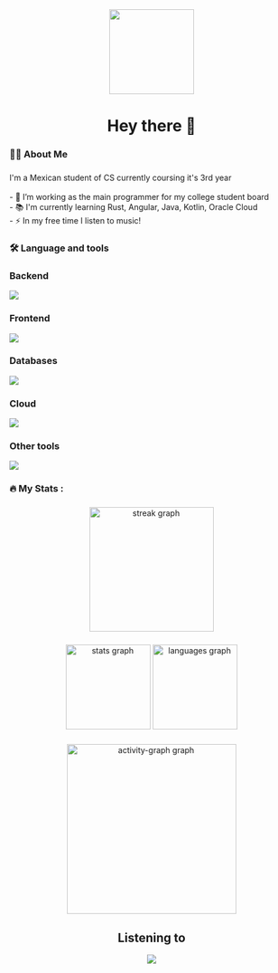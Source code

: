 <div align="center">
  <img height="150" src="https://dev-to-uploads.s3.amazonaws.com/uploads/articles/bn6uqzoyp087oi6vnn0e.gif"  />
</div>

###

<h1 align="center">Hey there 👋</h1>

###

<h3 align="left">👩‍💻  About Me</h3>

###

<p align="left">I'm a Mexican student of CS currently coursing it's 3rd year<br><br>- 🔭 I’m working as the main programmer for my college student board<br>- 📚 I'm currently learning Rust, Angular, Java, Kotlin, Oracle Cloud<br>- ⚡ In my free time I listen to music!</p>

###

<h3 align="left">🛠 Language and tools</h3>

###

<h3 align="left"> Backend </h3>
<img src='https://go-skill-icons.vercel.app/api/icons?i=cs,cpp,java,rust,zig,dotnet,kotlin,elysia,nextjs,spring'/>

<h3 align="left"> Frontend </h3>
<img src='https://go-skill-icons.vercel.app/api/icons?i=css,html,react,angular,tailwindcss'/>

<h3 align="left"> Databases </h3>
<img src='https://go-skill-icons.vercel.app/api/icons?i=postgresql,sqlserver,mysql,oracle'/>

<h3 align="left"> Cloud </h3>
<img src='https://go-skill-icons.vercel.app/api/icons?i=gcp,oracle'/>

<h3 align="left"> Other tools </h3>
<img src='https://go-skill-icons.vercel.app/api/icons?i=git,bash,arch,linux,github,vercel'/>



###

<h3 align="left">🔥   My Stats :</h3>

###

<div align="center">
  <img src="https://streak-stats.demolab.com?user=NexWan&locale=en&mode=daily&theme=dark&hide_border=false&border_radius=5&order=3" height="220" alt="streak graph"  />
</div>

###

<div align="center">
  <img src="https://github-readme-stats.vercel.app/api?username=NexWan&hide_title=false&hide_rank=false&show_icons=true&include_all_commits=true&count_private=true&disable_animations=false&theme=dracula&locale=en&hide_border=false&order=1" height="150" alt="stats graph"  />
  <img src="https://github-readme-stats.vercel.app/api/top-langs?username=NexWan&locale=en&hide_title=false&layout=compact&card_width=320&langs_count=5&theme=dracula&hide_border=false&order=2" height="150" alt="languages graph"  />
</div>

###

<div align="center">
  <img src="https://github-readme-activity-graph.vercel.app/graph?username=NexWan&radius=16&theme=react&area=true&order=5" height="300" alt="activity-graph graph"  />
</div>

###

<h2 align="center">Listening to</h2>

<div align="center"><img src="https://spotify-github-profile.vercel.app/api/view?uid=31yzahwadeqrj7t3znaogbz63vjm&cover_image=true&theme=default&show_offline=false&background_color=121212&interchange=false" /></div>

###

